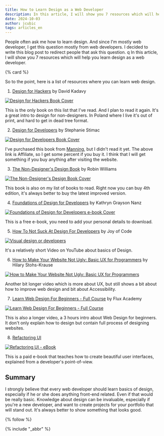 ```yaml
---
title: How to Learn Design as a Web Developer
description: In this article, I will show you 7 resources which will help you learn design as a web developer.
date: 2024-10-03
author: jcubic
tags: articles_en
---
```


People often ask me how to learn design. And since I'm mostly web developer, I get this
question mostly from web developers. I decided to write this blog post to redirect people
that ask this question.
q
In this article, I will show you 7 resources which will help you learn design as a web
developer.

<!-- more -->
{% card %}

So to the point, here is a list of resources where you can learn web design.

1. [Design for Hackers](https://www.amazon.com/Design-Hackers-Reverse-Engineering-Beauty/dp/1119998956) by David Kadavy

[![Design for Hackers Book Cover](/img/design-for-hackers-cover.jpg)](https://www.amazon.com/Design-Hackers-Reverse-Engineering-Beauty/dp/1119998956)

This is the only book on this list that I've read. And I plan to read it again.  It's a
great intro to design for non-designers. In Poland where I live it's out of print, and
hard to get in dead tree format.

2. [Design for Developers](https://www.manning.com/books/design-for-developers?utm_source=jcubic&utm_medium=affiliate&utm_campaign=book_stimac_design_4_19_22&a_aid=jcubic&a_bid=5f6ba095) by Stephanie Stimac

[![Design for Developers Book Cover](/img/design-for-developers-cover.jpg)](https://www.manning.com/books/design-for-developers?utm_source=jcubic&utm_medium=affiliate&utm_campaign=book_stimac_design_4_19_22&a_aid=jcubic&a_bid=5f6ba095)

I've purchased this book from [Manning](https://www.manning.com/), but I didn't read it
yet.  The above link is Affiliate, so I get some percent if you buy it. I think that I
will get something if you buy anything after visiting the website.

3. [The Non-Designer's Design Book](https://www.amazon.com/Non-Designers-Design-Book-Typographic-Principles/dp/0133966151) by Robin Williams

[![The Non-Designer's Design Book Cover](/img/non-designer-cover.jpg)](https://www.amazon.com/Non-Designers-Design-Book-Typographic-Principles/dp/0133966151)

This book is also on my list of books to read. Right now you can buy 4th edition, it's
always better to buy the latest improved version.

4. [Foundations of Design for Developers](https://www.telerik.com/campaigns/design-story/ebook--foundations-of-design-for-developers) by Kathryn Grayson Nanz

[![Foundations of Design for Developers e-book Cover](/img/design-foundations-cover.png)](https://www.telerik.com/campaigns/design-story/ebook--foundations-of-design-for-developers)

This is a free e-book, you need to add your personal details to download.

5. [How To Not Suck At Design For Developers](https://www.youtube.com/watch?v=YNOwO5s4AL8) by Joy of Code

[![Visual design or developers](/img/visual-design-video.jpg)](https://www.youtube.com/watch?v=YNOwO5s4AL8)

It's a relatively short Video on YouTube about basics of Design.

6. [How to Make Your Website Not Ugly: Basic UX for Programmers](https://www.youtube.com/watch?v=Jf0cjocP8Wk) by Hilary Stohs-Krause

[![How to Make Your Website Not Ugly: Basic UX for Programmers](/img/website-not-ugly.jpg)](https://www.youtube.com/watch?v=Jf0cjocP8Wk)

Another bit longer video which is more about UX, but still shows a bit about how to improve web
design and bit about Accessibility.

7. [Learn Web Design For Beginners - Full Course](https://www.youtube.com/watch?v=j6Ule7GXaRs) by Flux Academy

[![Learn Web Design For Beginners - Full Course](/img/web-wesign-3-hours.jpg)](https://www.youtube.com/watch?v=j6Ule7GXaRs)

This is also a longer video, a 3 hours intro about Web Design for beginners. It don't only explain
how to design but contain full process of designing websites.

8. [Refactoring UI](https://www.refactoringui.com/)

[![Refactoring UI - eBook](/img/refactoring-ui.jpg)](https://www.refactoringui.com/)

This is a paid e-book that teaches how to create beautiful user interfaces, explained from a
developer's point-of-view.

## Summary

I strongly believe that every web developer should learn basics of design, especially if he or she
does anything front-end related. Even if that would be really basic. Knowledge about design can be
invaluable, especially if you're a new developer, and want to create projects for your portfolio
that will stand out. It's always better to show something that looks good.

{% follow %}

{% include "_abbr" %}

